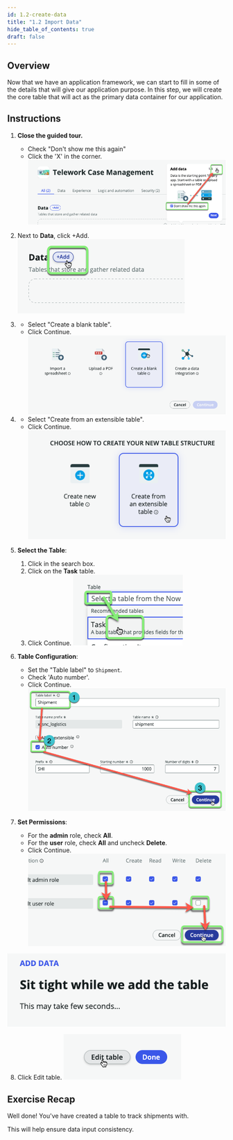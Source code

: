 ```yaml
---
id: 1.2-create-data
title: "1.2 Import Data"
hide_table_of_contents: true
draft: false
---
```


## Overview

Now that we have an application framework, we can start to fill in some of the details that will give our application purpose. In this step, we will create the core table that will act as the primary data container for our application.

## Instructions

1. **Close the guided tour.**
   * Check "Don't show me this again"
   * Click the 'X' in the corner.
  ![](../images/2023-11-04-17-22-43.png)


2. Next to **Data**, click <span className="button-tan-blue">+Add</span>.
![](../images/2023-12-06-22-27-23.png)


3. - Select "Create a blank table".
   - Click <span className="button-purple">Continue</span>.   
   ![](../images/2023-12-06-22-34-28.png)


4. - Select "Create from an extensible table".
   - Click <span className="button-purple">Continue</span>.   
  ![](../images/2023-12-06-22-35-34.png)


5. **Select the Table**:
    1. Click in the search box.
    2. Click on the **Task** table.
    3. Click <span className="button-purple">Continue</span>.
    ![Select Task Table](../images/2023-10-19-20-56-24.png)


6. **Table Configuration**:
    - Set the "Table label" to `Shipment`.
    - Check 'Auto number'.
    - Click <span className="button-purple">Continue</span>.
    ![](../images/2023-12-06-22-44-55.png)


7. **Set Permissions**:
    - For the <strong>admin</strong> role, check <strong>All</strong>.
    - For the <strong>user</strong> role, check <strong>All</strong> and uncheck <strong>Delete</strong>.
    - Click <span className="button-purple">Continue</span>.
    ![](../images/2023-11-04-22-03-19.png)

![Sit tight while we add the table](../images/2023-10-19-20-58-18.png)


8. Click <span className="button-tan-black">Edit table</span>.
![](../images/2023-12-06-22-48-02.png)

## Exercise Recap

Well done! You've have created a table to track shipments with.

This will help ensure data input consistency. 